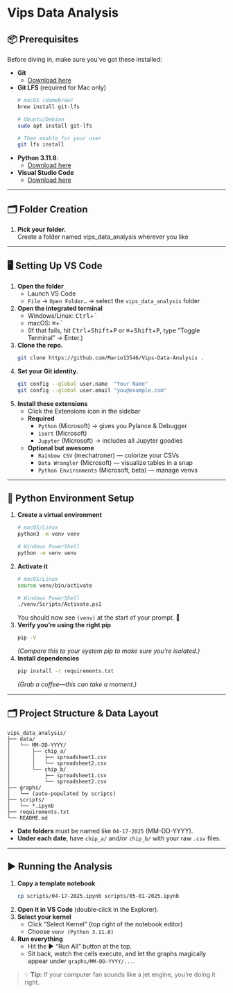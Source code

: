# Vips Data Analysis

## 📦 Prerequisites

Before diving in, make sure you’ve got these installed:

- **Git**  
  - [Download here](https://git-scm.com/downloads)
- **Git LFS** (required for Mac only)  
  ```bash
  # macOS (Homebrew)
  brew install git-lfs

  # Ubuntu/Debian
  sudo apt install git-lfs

  # Then enable for your user
  git lfs install
  ```
- **Python 3.11.8**:  
  - [Download here](https://www.python.org/downloads/release/python-3118/)
- **Visual Studio Code**  
  - [Download here](https://code.visualstudio.com/download)  

---

## 🗂️ Folder Creation

1. **Pick your folder.**  
   Create a folder named vips_data_analysis wherever you like

---

## 🖥️ Setting Up VS Code

1. **Open the folder**  
   - Launch VS Code  
   - `File` → `Open Folder…` → select the `vips_data_analysis` folder
2. **Open the integrated terminal**  
   - Windows/Linux: <kbd>Ctrl</kbd>+<kbd>`</kbd>  
   - macOS:      <kbd>⌘</kbd>+<kbd>`</kbd>  
   - (If that fails, hit <kbd>Ctrl</kbd>+<kbd>Shift</kbd>+<kbd>P</kbd> or <kbd>⌘</kbd>+<kbd>Shift</kbd>+<kbd>P</kbd>, type “Toggle Terminal” → Enter.)
3. **Clone the repo.**
   ```bash
   git clone https://github.com/Mario13546/Vips-Data-Analysis .
   ```
4. **Set your Git identity.**
   ```bash
   git config --global user.name  "Your Name"
   git config --global user.email "you@example.com"
   ```
5. **Install these extensions**  
   - Click the Extensions icon in the sidebar  
   - **Required**  
     - `Python` (Microsoft) → gives you Pylance & Debugger  
     - `isort`   (Microsoft)  
     - `Jupyter` (Microsoft) → includes all Jupyter goodies  
   - **Optional but awesome**  
     - `Rainbow CSV`    (mechatroner) — colorize your CSVs  
     - `Data Wrangler`  (Microsoft)   — visualize tables in a snap  
     - `Python Environments` (Microsoft, beta) — manage venvs  

---

## 🐍 Python Environment Setup

1. **Create a virtual environment**  
   ```bash
   # macOS/Linux
   python3 -m venv venv

   # Windows PowerShell
   python -m venv venv
   ```
2. **Activate it**  
   ```bash
   # macOS/Linux
   source venv/bin/activate

   # Windows PowerShell
   ./venv/Scripts/Activate.ps1
   ```
   You should now see `(venv)` at the start of your prompt. 🎉
3. **Verify you’re using the right pip**  
   ```bash
   pip -V
   ```
   *(Compare this to your system pip to make sure you’re isolated.)*
4. **Install dependencies**  
   ```bash
   pip install -r requirements.txt
   ```
   *(Grab a coffee—this can take a moment.)*

---

## 🗂️ Project Structure & Data Layout

```text
vips_data_analysis/
├── data/
│   └── MM-DD-YYYY/
│       ├── chip_a/
│       │   ├── spreadsheet1.csv
│       │   └── spreadsheet2.csv
│       └── chip_b/
│           ├── spreadsheet1.csv
│           └── spreadsheet2.csv
├── graphs/
│   └── (auto‑populated by scripts)
├── scripts/
│   └── *.ipynb
├── requirements.txt
└── README.md
```

- **Date folders** must be named like `04-17-2025` (MM-DD-YYYY).  
- **Under each date**, have `chip_a/` and/or `chip_b/` with your raw `.csv` files.

---

## ▶️ Running the Analysis

1. **Copy a template notebook**  
   ```bash
   cp scripts/04-17-2025.ipynb scripts/05-01-2025.ipynb
   ```
2. **Open it in VS Code** (double‑click in the Explorer).  
3. **Select your kernel**  
   - Click “Select Kernel” (top right of the notebook editor)  
   - Choose `venv (Python 3.11.8)`  
4. **Run everything**  
   - Hit the ▶️ “Run All” button at the top.  
   - Sit back, watch the cells execute, and let the graphs magically appear under `graphs/MM-DD-YYYY/...`.

> 💡 **Tip:** If your computer fan sounds like a jet engine, you’re doing it right.
